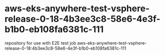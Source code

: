 # aws-eks-anywhere-test-vsphere-release-0-18-4b3ee3c8-58e6-4e3f-b1b0-eb108fa6381c-111
repository for use with E2E test job aws-eks-anywhere-test-vsphere-release-0-18:4b3ee3c8-58e6-4e3f-b1b0-eb108fa6381c-111
